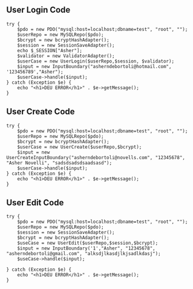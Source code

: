 ## User Login Code

    try {
        $pdo = new PDO("mysql:host=localhost;dbname=test", "root", "");
        $userRepo = new MySQLRepo($pdo);
        $bcrypt = new bcryptHashAdapter();
        $session = new SessionSaveAdapter();
        echo $_SESSION["Asher"];
        $validator = new ValidatorAdapter();
        $userCase = new UserLogin($userRepo,$session, $validator);
        $input = new InputBoundary("asherndebortoli@hotmail.com", '123456789',"Asher");
        $userCase->handle($input);
    } catch (Exception $e) {
        echo "<h1>DEU ERROR</h1>" . $e->getMessage();
    }

## User Create Code

    try {
        $pdo = new PDO("mysql:host=localhost;dbname=test", "root", "");
        $userRepo = new MySQLRepo($pdo);
        $bcrypt = new bcryptHashAdapter();
        $userCase = new UserCreate($userRepo,$bcrypt);
        $input = new UserCreateInputBoundary("asherndebortoli@novells.com", "12345678", "Asher Novelli", "sadsdsadsdsaadsasd");
        $userCase->handle($input);
    } catch (Exception $e) {
        echo "<h1>DEU ERROR</h1>" . $e->getMessage();
    }

## User Edit Code

    try {
        $pdo = new PDO("mysql:host=localhost;dbname=test", "root", "");
        $userRepo = new MySQLRepo($pdo);
        $session = new SessionSaveAdapter();
        $bcrypt = new bcryptHashAdapter();
        $useCase = new UserEdit($userRepo,$session,$bcrypt);
        $input = new InputBoundary('1',"Asher", "12345678", "asherndebortoli@gmail.com", "alksdjlkasdjlkjsadlkdasj");
        $useCase->handle($input);
    
    } catch (Exception $e) {
        echo "<h1>DEU ERROR</h1>" . $e->getMessage();
    }
